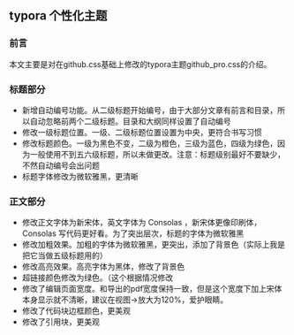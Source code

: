 ## typora 个性化主题

### 前言

本文主要是对在github.css基础上修改的typora主题github_pro.css的介绍。

### 标题部分

- 新增自动编号功能。从二级标题开始编号，由于大部分文章有前言和目录，所以自动忽略前两个二级标题。目录和大纲同样设置了自动编号
- 修改一级标题位置。一级、二级标题位置设置为中央，更符合书写习惯
- 修改标题颜色。一级为黑色不变，二级为橙色，三级为蓝色，四级为绿色，因为一般使用不到五六级标题，所以未做更改。注意：标题级别最好不要缺少，不然自动编号会出问题
- 标题字体修改为微软雅黑，更清晰

### 正文部分

- 修改正文字体为新宋体，英文字体为 Consolas ，新宋体更像印刷体， Consolas 写代码更好看。为了突出层次，标题的字体为微软雅黑
- 修改加粗效果。加粗的字体为微软雅黑，更突出，添加了背景色（实际上我是把它当做五级标题用的）
- 修改高亮效果。高亮字体为黑体，修改了背景色
- 超链接颜色修改为绿色。（这个根据情况修改
- 修改了编辑页面宽度。和导出的pdf宽度保持一致，但是这个宽度下加上宋体本身显示就不清晰，建议在视图->放大为120%，爱护眼睛。
- 修改了代码块边框颜色，更美观
- 修改了引用块，更美观
